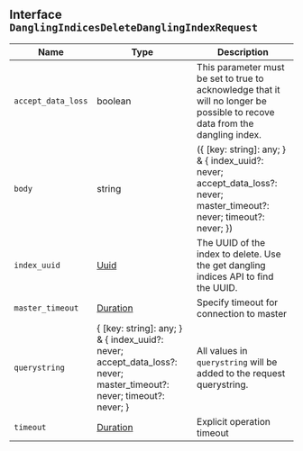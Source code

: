 ## Interface `DanglingIndicesDeleteDanglingIndexRequest`

| Name | Type | Description |
| - | - | - |
| `accept_data_loss` | boolean | This parameter must be set to true to acknowledge that it will no longer be possible to recove data from the dangling index. |
| `body` | string | ({ [key: string]: any; } & { index_uuid?: never; accept_data_loss?: never; master_timeout?: never; timeout?: never; }) | All values in `body` will be added to the request body. |
| `index_uuid` | [Uuid](./Uuid.md) | The UUID of the index to delete. Use the get dangling indices API to find the UUID. |
| `master_timeout` | [Duration](./Duration.md) | Specify timeout for connection to master |
| `querystring` | { [key: string]: any; } & { index_uuid?: never; accept_data_loss?: never; master_timeout?: never; timeout?: never; } | All values in `querystring` will be added to the request querystring. |
| `timeout` | [Duration](./Duration.md) | Explicit operation timeout |
